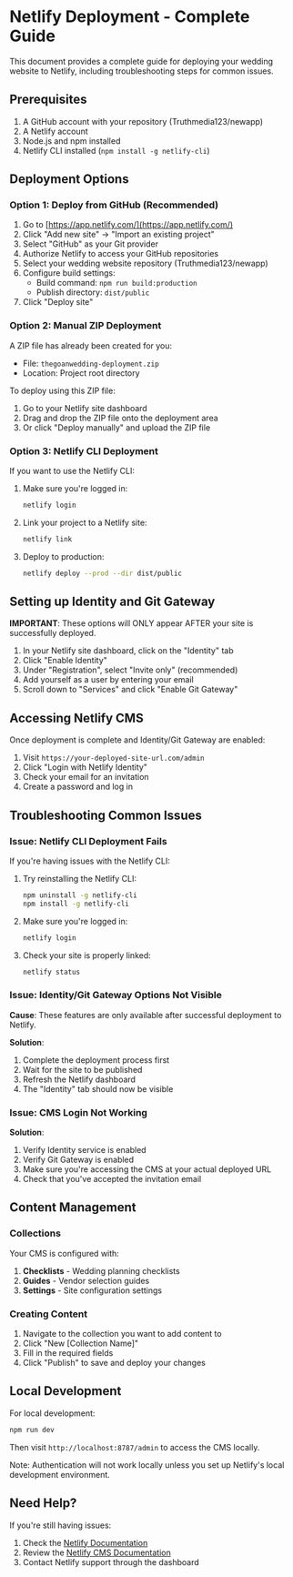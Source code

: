 # Netlify Deployment - Complete Guide

This document provides a complete guide for deploying your wedding website to Netlify, including troubleshooting steps for common issues.

## Prerequisites

1. A GitHub account with your repository (Truthmedia123/newapp)
2. A Netlify account
3. Node.js and npm installed
4. Netlify CLI installed (`npm install -g netlify-cli`)

## Deployment Options

### Option 1: Deploy from GitHub (Recommended)

1. Go to [https://app.netlify.com/](https://app.netlify.com/)
2. Click "Add new site" → "Import an existing project"
3. Select "GitHub" as your Git provider
4. Authorize Netlify to access your GitHub repositories
5. Select your wedding website repository (Truthmedia123/newapp)
6. Configure build settings:
   - Build command: `npm run build:production`
   - Publish directory: `dist/public`
7. Click "Deploy site"

### Option 2: Manual ZIP Deployment

A ZIP file has already been created for you:
- File: `thegoanwedding-deployment.zip`
- Location: Project root directory

To deploy using this ZIP file:
1. Go to your Netlify site dashboard
2. Drag and drop the ZIP file onto the deployment area
3. Or click "Deploy manually" and upload the ZIP file

### Option 3: Netlify CLI Deployment

If you want to use the Netlify CLI:

1. Make sure you're logged in:
   ```bash
   netlify login
   ```

2. Link your project to a Netlify site:
   ```bash
   netlify link
   ```

3. Deploy to production:
   ```bash
   netlify deploy --prod --dir dist/public
   ```

## Setting up Identity and Git Gateway

**IMPORTANT**: These options will ONLY appear AFTER your site is successfully deployed.

1. In your Netlify site dashboard, click on the "Identity" tab
2. Click "Enable Identity"
3. Under "Registration", select "Invite only" (recommended)
4. Add yourself as a user by entering your email
5. Scroll down to "Services" and click "Enable Git Gateway"

## Accessing Netlify CMS

Once deployment is complete and Identity/Git Gateway are enabled:

1. Visit `https://your-deployed-site-url.com/admin`
2. Click "Login with Netlify Identity"
3. Check your email for an invitation
4. Create a password and log in

## Troubleshooting Common Issues

### Issue: Netlify CLI Deployment Fails

If you're having issues with the Netlify CLI:

1. Try reinstalling the Netlify CLI:
   ```bash
   npm uninstall -g netlify-cli
   npm install -g netlify-cli
   ```

2. Make sure you're logged in:
   ```bash
   netlify login
   ```

3. Check your site is properly linked:
   ```bash
   netlify status
   ```

### Issue: Identity/Git Gateway Options Not Visible

**Cause**: These features are only available after successful deployment to Netlify.

**Solution**:
1. Complete the deployment process first
2. Wait for the site to be published
3. Refresh the Netlify dashboard
4. The "Identity" tab should now be visible

### Issue: CMS Login Not Working

**Solution**:
1. Verify Identity service is enabled
2. Verify Git Gateway is enabled
3. Make sure you're accessing the CMS at your actual deployed URL
4. Check that you've accepted the invitation email

## Content Management

### Collections

Your CMS is configured with:

1. **Checklists** - Wedding planning checklists
2. **Guides** - Vendor selection guides
3. **Settings** - Site configuration settings

### Creating Content

1. Navigate to the collection you want to add content to
2. Click "New [Collection Name]"
3. Fill in the required fields
4. Click "Publish" to save and deploy your changes

## Local Development

For local development:

```bash
npm run dev
```

Then visit `http://localhost:8787/admin` to access the CMS locally.

Note: Authentication will not work locally unless you set up Netlify's local development environment.

## Need Help?

If you're still having issues:

1. Check the [Netlify Documentation](https://docs.netlify.com/)
2. Review the [Netlify CMS Documentation](https://www.netlifycms.org/docs/intro/)
3. Contact Netlify support through the dashboard